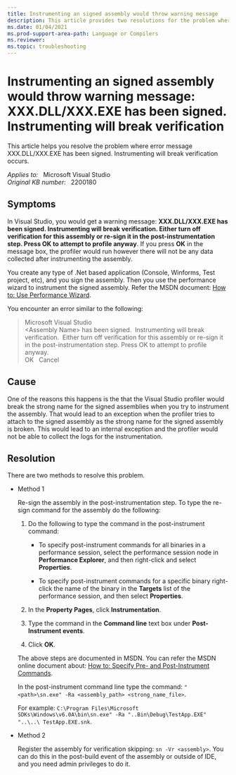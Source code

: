 ```yaml
---
title: Instrumenting an signed assembly would throw warning message
description: This article provides two resolutions for the problem where error message XXX.DLL/XXX.EXE has been signed. Instrumenting will break verification occurs.
ms.date: 01/04/2021
ms.prod-support-area-path: Language or Compilers
ms.reviewer: 
ms.topic: troubleshooting
---
```

# Instrumenting an signed assembly would throw warning message: XXX.DLL/XXX.EXE has been signed. Instrumenting will break verification

This article helps you resolve the problem where error message XXX.DLL/XXX.EXE has been signed. Instrumenting will break verification occurs.

_Applies to:_ &nbsp; Microsoft Visual Studio  
_Original KB number:_ &nbsp; 2200180

## Symptoms

In Visual Studio, you would get a warning message: **XXX.DLL/XXX.EXE has been signed. Instrumenting will break verification. Either turn off verification for this assembly or re-sign it in the post-instrumentation step. Press OK to attempt to profile anyway**. If you press **OK** in the message box, the profiler would run however there will not be any data collected after instrumenting the assembly.

You create any type of .Net based application (Console, Winforms, Test project, etc), and you sign the assembly. Then you use the performance wizard to instrument the signed assembly. Refer the MSDN document: [How to: Use Performance Wizard](/previous-versions/ms182372(v=vs.80)).

You encounter an error similar to the following:  

> Microsoft Visual Studio  
> \<Assembly Name> has been signed.  Instrumenting will break verification.  Either turn off verification for this assembly or re-sign it in the post-instrumentation step. Press OK to attempt to profile anyway.  
> OK   Cancel  

## Cause

One of the reasons this happens is the that the Visual Studio profiler would break the strong name for the signed assemblies when you try to instrument the assembly. That would lead to an exception when the profiler tries to attach to the signed assembly as the strong name for the signed assembly is broken. This would lead to an internal exception and the profiler would not be able to collect the logs for the instrumentation.

## Resolution

There are two methods to resolve this problem.

- Method 1

    Re-sign the assembly in the post-instrumentation step. To type the re-sign command for the assembly do the following:

    1. Do the following to type the command in the post-instrument command:

       - To specify post-instrument commands for all binaries in a performance session, select the performance session node in **Performance Explorer**, and then right-click and select **Properties**.

       - To specify post-instrument commands for a specific binary right-click the name of the binary in the **Targets** list of the performance session, and then select **Properties**.

    1. In the **Property Pages**, click **Instrumentation**.
    1. Type the command in the **Command line** text box under **Post-Instrument events**.
    1. Click **OK**.

    The above steps are documented in MSDN. You can refer the MSDN online document about: [How to: Specify Pre- and Post-Instrument Commands](/previous-versions/visualstudio/visual-studio-2015/profiling/how-to-specify-pre-and-post-instrument-commands).

    In the post-instrument command line type the command: `"<path>\sn.exe" -Ra <assembly_path> <strong_name_file>`.

    For example: `C:\Program Files\Microsoft SDKs\Windows\v6.0A\bin\sn.exe" -Ra "..Bin\Debug\TestApp.EXE" "..\..\ TestApp.EXE.snk`.

- Method 2

  Register the assembly for verification skipping: `sn -Vr <assembly>`. You can do this in the post-build event of the assembly or outside of IDE, and you need admin privileges to do it.
